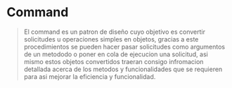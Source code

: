 # Command
> El command es un patron de diseño cuyo objetivo es convertir solicitudes u operaciones simples en objetos, gracias a este procedimientos se pueden hacer pasar solicitudes como argumentos de un metododo o poner en cola de ejecucion una solicitud, asi mismo estos objetos convertidos traeran consigo infromacion detallada acerca de los metodos y funcionalidades que se requieren para asi mejorar la eficiencia y funcionalidad.

